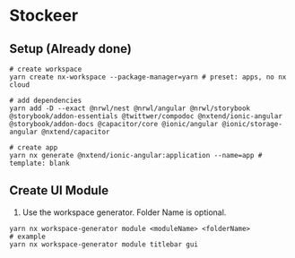 

# Stockeer

## Setup (Already done)
```shell
# create workspace
yarn create nx-workspace --package-manager=yarn # preset: apps, no nx cloud

# add dependencies
yarn add -D --exact @nrwl/nest @nrwl/angular @nrwl/storybook @storybook/addon-essentials @twittwer/compodoc @nxtend/ionic-angular @storybook/addon-docs @capacitor/core @ionic/angular @ionic/storage-angular @nxtend/capacitor

# create app
yarn nx generate @nxtend/ionic-angular:application --name=app # template: blank
```

## Create UI Module

1. Use the workspace generator. Folder Name is optional.
```shell
yarn nx workspace-generator module <moduleName> <folderName>
# example
yarn nx workspace-generator module titlebar gui
```
